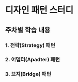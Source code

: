 # 디자인 패턴 스터디
## 주차별 학습 내용
### 1. 전략(Strategy) 패턴<br>
### 2. 어뎁터(Apadter) 패턴<br>
### 3. 브지(Bridge) 패턴<br>

